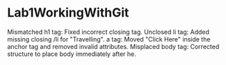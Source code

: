 # Lab1WorkingWithGit
 
 Mismatched h1 tag: Fixed incorrect closing tag.
 Unclosed li tag: Added missing closing /li for "Travelling".
 a tag: Moved "Click Here" inside the anchor tag and removed invalid attributes.
 Misplaced body tag: Corrected structure to place body immediately after he.